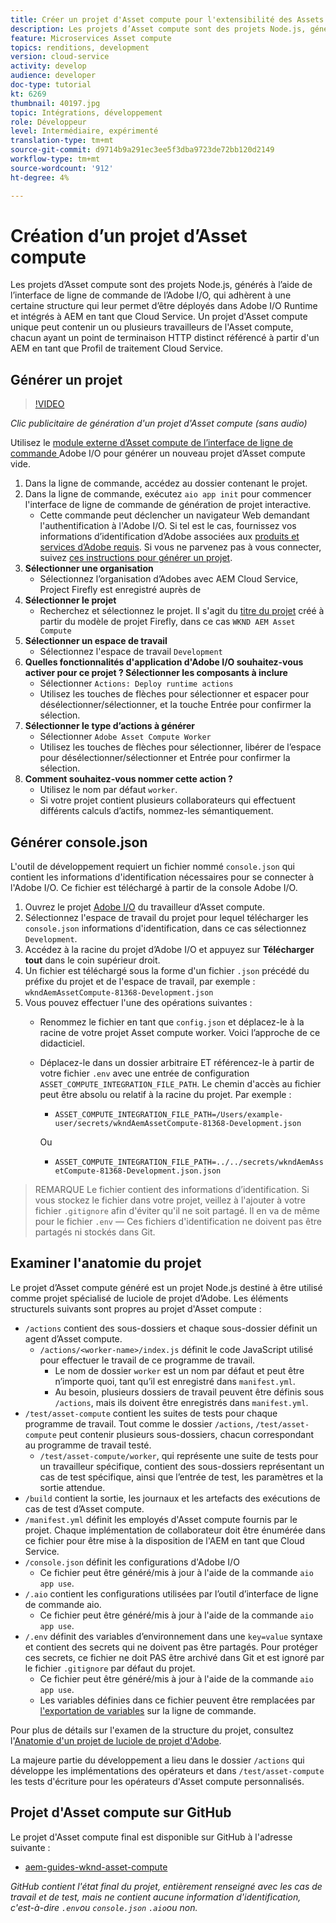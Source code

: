```yaml
---
title: Créer un projet d'Asset compute pour l'extensibilité des Assets compute
description: Les projets d’Asset compute sont des projets Node.js, générés à l’aide de l’interface de ligne de commande de l’Adobe I/O, qui adhèrent à une certaine structure leur permettant d’être déployés à Adobe I/O Runtime et intégrés à AEM en tant que Cloud Service.
feature: Microservices Asset compute
topics: renditions, development
version: cloud-service
activity: develop
audience: developer
doc-type: tutorial
kt: 6269
thumbnail: 40197.jpg
topic: Intégrations, développement
role: Développeur
level: Intermédiaire, expérimenté
translation-type: tm+mt
source-git-commit: d9714b9a291ec3ee5f3dba9723de72bb120d2149
workflow-type: tm+mt
source-wordcount: '912'
ht-degree: 4%

---
```



# Création d’un projet d’Asset compute

Les projets d’Asset compute sont des projets Node.js, générés à l’aide de l’interface de ligne de commande de l’Adobe I/O, qui adhèrent à une certaine structure qui leur permet d’être déployés dans Adobe I/O Runtime et intégrés à AEM en tant que Cloud Service. Un projet d&#39;Asset compute unique peut contenir un ou plusieurs travailleurs de l&#39;Asset compute, chacun ayant un point de terminaison HTTP distinct référencé à partir d&#39;un AEM en tant que Profil de traitement Cloud Service.

## Générer un projet

>[!VIDEO](https://video.tv.adobe.com/v/40197/?quality=12&learn=on)

_Clic publicitaire de génération d&#39;un projet d&#39;Asset compute (sans audio)_

Utilisez le [module externe d’Asset compute de l’interface de ligne de commande ](../set-up/development-environment.md#aio-cli) Adobe I/O pour générer un nouveau projet d’Asset compute vide.

1. Dans la ligne de commande, accédez au dossier contenant le projet.
1. Dans la ligne de commande, exécutez `aio app init` pour commencer l&#39;interface de ligne de commande de génération de projet interactive.
   + Cette commande peut déclencher un navigateur Web demandant l&#39;authentification à l&#39;Adobe I/O. Si tel est le cas, fournissez vos informations d’identification d’Adobe associées aux [produits et services d’Adobe requis](../set-up/accounts-and-services.md). Si vous ne parvenez pas à vous connecter, suivez [ces instructions pour générer un projet](https://github.com/AdobeDocs/project-firefly/blob/master/getting_started/first_app.md#42-developer-is-not-logged-in-as-enterprise-organization-user).
1. __Sélectionner une organisation__
   + Sélectionnez l’organisation d’Adobes avec AEM Cloud Service, Project Firefly est enregistré auprès de
1. __Sélectionner le projet__
   + Recherchez et sélectionnez le projet. Il s&#39;agit du [titre du projet](../set-up/firefly.md) créé à partir du modèle de projet Firefly, dans ce cas `WKND AEM Asset Compute`
1. __Sélectionner un espace de travail__
   + Sélectionnez l&#39;espace de travail `Development`
1. __Quelles fonctionnalités d&#39;application d&#39;Adobe I/O souhaitez-vous activer pour ce projet ? Sélectionner les composants à inclure__
   + Sélectionner `Actions: Deploy runtime actions`
   + Utilisez les touches de flèches pour sélectionner et espacer pour désélectionner/sélectionner, et la touche Entrée pour confirmer la sélection.
1. __Sélectionner le type d’actions à générer__
   + Sélectionner `Adobe Asset Compute Worker`
   + Utilisez les touches de flèches pour sélectionner, libérer de l’espace pour désélectionner/sélectionner et Entrée pour confirmer la sélection.
1. __Comment souhaitez-vous nommer cette action ?__
   + Utilisez le nom par défaut `worker`.
   + Si votre projet contient plusieurs collaborateurs qui effectuent différents calculs d’actifs, nommez-les sémantiquement.

## Générer console.json

L&#39;outil de développement requiert un fichier nommé `console.json` qui contient les informations d&#39;identification nécessaires pour se connecter à l&#39;Adobe I/O. Ce fichier est téléchargé à partir de la console Adobe I/O.

1. Ouvrez le projet [Adobe I/O](https://console.adobe.io) du travailleur d’Asset compute.
1. Sélectionnez l&#39;espace de travail du projet pour lequel télécharger les `console.json` informations d&#39;identification, dans ce cas sélectionnez `Development`.
1. Accédez à la racine du projet d’Adobe I/O et appuyez sur __Télécharger tout__ dans le coin supérieur droit.
1. Un fichier est téléchargé sous la forme d&#39;un fichier `.json` précédé du préfixe du projet et de l&#39;espace de travail, par exemple : `wkndAemAssetCompute-81368-Development.json`
1. Vous pouvez effectuer l&#39;une des opérations suivantes :
   + Renommez le fichier en tant que `config.json` et déplacez-le à la racine de votre projet Asset compute worker. Voici l’approche de ce didacticiel.
   + Déplacez-le dans un dossier arbitraire ET référencez-le à partir de votre fichier `.env` avec une entrée de configuration `ASSET_COMPUTE_INTEGRATION_FILE_PATH`. Le chemin d&#39;accès au fichier peut être absolu ou relatif à la racine du projet. Par exemple :
      + `ASSET_COMPUTE_INTEGRATION_FILE_PATH=/Users/example-user/secrets/wkndAemAssetCompute-81368-Development.json`

      Ou
      + `ASSET_COMPUTE_INTEGRATION_FILE_PATH=../../secrets/wkndAemAssetCompute-81368-Development.json.json`


> REMARQUE
> Le fichier  contient des informations d’identification. Si vous stockez le fichier dans votre projet, veillez à l&#39;ajouter à votre fichier `.gitignore` afin d&#39;éviter qu&#39;il ne soit partagé. Il en va de même pour le fichier `.env` — Ces fichiers d&#39;identification ne doivent pas être partagés ni stockés dans Git.

## Examiner l&#39;anatomie du projet

Le projet d’Asset compute généré est un projet Node.js destiné à être utilisé comme projet spécialisé de luciole de projet d’Adobe. Les éléments structurels suivants sont propres au projet d&#39;Asset compute :

+ `/actions` contient des sous-dossiers et chaque sous-dossier définit un agent d’Asset compute.
   + `/actions/<worker-name>/index.js` définit le code JavaScript utilisé pour effectuer le travail de ce programme de travail.
      + Le nom de dossier `worker` est un nom par défaut et peut être n’importe quoi, tant qu’il est enregistré dans `manifest.yml`.
      + Au besoin, plusieurs dossiers de travail peuvent être définis sous `/actions`, mais ils doivent être enregistrés dans `manifest.yml`.
+ `/test/asset-compute` contient les suites de tests pour chaque programme de travail. Tout comme le dossier `/actions`, `/test/asset-compute` peut contenir plusieurs sous-dossiers, chacun correspondant au programme de travail testé.
   + `/test/asset-compute/worker`, qui représente une suite de tests pour un travailleur spécifique, contient des sous-dossiers représentant un cas de test spécifique, ainsi que l’entrée de test, les paramètres et la sortie attendue.
+ `/build` contient la sortie, les journaux et les artefacts des exécutions de cas de test d’Asset compute.
+ `/manifest.yml` définit les employés d&#39;Asset compute fournis par le projet. Chaque implémentation de collaborateur doit être énumérée dans ce fichier pour être mise à la disposition de l&#39;AEM en tant que Cloud Service.
+ `/console.json` définit les configurations d&#39;Adobe I/O
   + Ce fichier peut être généré/mis à jour à l&#39;aide de la commande `aio app use`.
+ `/.aio` contient les configurations utilisées par l’outil d’interface de ligne de commande aio.
   + Ce fichier peut être généré/mis à jour à l&#39;aide de la commande `aio app use`.
+ `/.env` définit des variables d’environnement dans une  `key=value` syntaxe et contient des secrets qui ne doivent pas être partagés. Pour protéger ces secrets, ce fichier ne doit PAS être archivé dans Git et est ignoré par le fichier `.gitignore` par défaut du projet.
   + Ce fichier peut être généré/mis à jour à l&#39;aide de la commande `aio app use`.
   + Les variables définies dans ce fichier peuvent être remplacées par [l&#39;exportation de variables](../deploy/runtime.md) sur la ligne de commande.

Pour plus de détails sur l&#39;examen de la structure du projet, consultez l&#39;[Anatomie d&#39;un projet de luciole de projet d&#39;Adobe](https://github.com/AdobeDocs/project-firefly/blob/master/getting_started/first_app.md#5-anatomy-of-a-project-firefly-application).

La majeure partie du développement a lieu dans le dossier `/actions` qui développe les implémentations des opérateurs et dans `/test/asset-compute` les tests d&#39;écriture pour les opérateurs d&#39;Asset compute personnalisés.

## Projet d&#39;Asset compute sur GitHub

Le projet d&#39;Asset compute final est disponible sur GitHub à l&#39;adresse suivante :

+ [aem-guides-wknd-asset-compute](https://github.com/adobe/aem-guides-wknd-asset-compute)

_GitHub contient l&#39;état final du projet, entièrement renseigné avec les cas de travail et de test, mais ne contient aucune information d&#39;identification, c&#39;est-à-dire  `.env`ou  `console.json`   `.aio`ou non._

